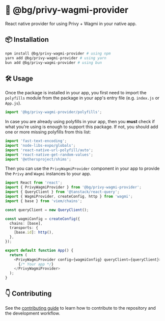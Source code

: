 # 🌳 @bg/privy-wagmi-provider

React native provider for using Privy + Wagmi in your native app.

## 📦 Installation

```bash
npm install @bg/privy-wagmi-provider # using npm
yarn add @bg/privy-wagmi-provider # using yarn
bun add @bg/privy-wagmi-provider # using bun
```

## 🛠️ Usage

Once the package is installed in your app, you first need to import the `polyfills` module from the package in your app's entry file (e.g. `index.js` or `App.js`).

```typescript
import '@bg/privy-wagmi-provider/polyfills';
```

In case you are already using polyfills in your app, then you **must** check if what you're using is enough to support this package. If not, you should add one or more missing polyfills from this list:

```typescript
import 'fast-text-encoding';
import 'node-libs-expo/globals';
import 'react-native-url-polyfill/auto';
import 'react-native-get-random-values';
import '@ethersproject/shims';
```

Then you can use the `PrivyWagmiProvider` component in your app to provide the `Privy` and `Wagmi` instances to your app.

```typescript
import React from 'react';
import { PrivyWagmiProvider } from '@bg/privy-wagmi-provider';
import { QueryClient } from '@tanstack/react-query';
import { WagmiProvider, createConfig, http } from 'wagmi';
import { base } from 'viem/chains';

const queryClient = new QueryClient();

const wagmiConfig = createConfig({
  chains: [base],
  transports: {
    [base.id]: http(),
  },
});

export default function App() {
  return (
    <PrivyWagmiProvider config={wagmiConfig} queryClient={queryClient}>
      {/* Your app */}
    </PrivyWagmiProvider>
  );
}
```

## 👇 Contributing

See the [contributing guide](CONTRIBUTING.md) to learn how to contribute to the repository and the development workflow.
